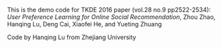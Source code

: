 This is the demo code for TKDE 2016 paper (vol.28 no.9 pp2522-2534): *User Preference Learning for Online Social Recommendation*, Zhou Zhao, Hanqing Lu, Deng Cai, Xiaofei He, and Yueting Zhuang

Code by Hanqing Lu from Zhejiang University
